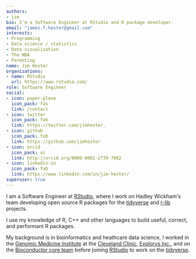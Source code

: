 ```yaml
---
authors:
- jim
bio: I'm a Software Engineer at RStudio and R package developer.
email: "james.f.hester@gmail.com"
interests:
- Programming
- Data science / statistics
- Data visualization
- The NBA
- Parenting
name: Jim Hester
organizations:
- name: RStudio
  url: https://www.rstudio.com/
role: Software Engineer
social:
- icon: paper-plane
  icon_pack: fas
  link: /contact
- icon: twitter
  icon_pack: fab
  link: https://twitter.com/jimhester_
- icon: github
  icon_pack: fab
  link: https://github.com/jimhester
- icon: orcid
  icon_pack: ai
  link: http://orcid.org/0000-0002-2739-7082
- icon: linkedin-in
  icon_pack: fab
  link: https://www.linkedin.com/in/jim-hester/
superuser: true
---
```


I am a Software Engineer at [RStudio](https://rstudio.com), where I work on
Hadley Wickham's team developing open source R packages for the
[tidyverse](https://www.tidyverse.org/) and [r-lib](https://github.com/r-lib)
projects.

I use my knowledge of R, C++ and other languages to build useful, correct, and
performant R packages.

My background is in bioinformatics and heathcare data science, I worked in the
[Genomic Medicine Institute](https://my.clevelandclinic.org/departments/genomics) at the [Cleveland Clinic](https://ccf.org/), [Explorys Inc.](http://explorys.com), and on the [Bioconductor
core team](https://www.bioconductor.org/) before joining
[RStudio](https://www.rstudio.com/) to work on the [tidyverse](https://www.tidyverse.org/).
